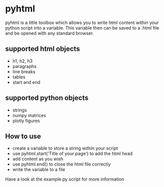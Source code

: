 # pyhtml
pyhtml is a little toolbox which allows you to write html content within your
python script into a variable. This variable then can be saved to a .html file
and be opened with any standard browser.

## supported html objects
* h1, h2, h3
* paragraphs
* line breaks
* tables
* start and end

## supported python objects
* strings
* numpy matrices
* plotly figures

## How to use
* create a variable to store a string within your script
* use pyhtml.start('Title of your page') to add the html head
* add content as you wish
* use pyhtml.end() to close the html file correctly
* write the variable to a file

Have a look at the example.py script for more information
